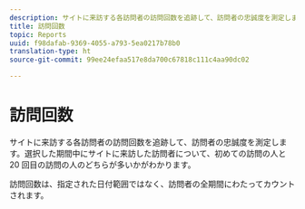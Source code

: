 ```yaml
---
description: サイトに来訪する各訪問者の訪問回数を追跡して、訪問者の忠誠度を測定します。選択した期間中にサイトに来訪した訪問者について、初めての訪問の人と 20 回目の訪問の人のどちらが多いかがわかります。
title: 訪問回数
topic: Reports
uuid: f98dafab-9369-4055-a793-5ea0217b78b0
translation-type: ht
source-git-commit: 99ee24efaa517e8da700c67818c111c4aa90dc02

---
```



# 訪問回数

サイトに来訪する各訪問者の訪問回数を追跡して、訪問者の忠誠度を測定します。選択した期間中にサイトに来訪した訪問者について、初めての訪問の人と 20 回目の訪問の人のどちらが多いかがわかります。

訪問回数は、指定された日付範囲ではなく、訪問者の全期間にわたってカウントされます。
